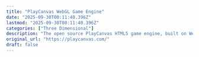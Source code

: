 ```yaml
---
title: "PlayCanvas WebGL Game Engine"
date: "2025-09-30T00:11:40.396Z"
lastmod: "2025-09-30T00:11:40.396Z"
categories: ["Three Dimensional"]
description: "The open source PlayCanvas HTML5 game engine, built on WebGL and glTF, for building games, playable ads, visualizations, VR and AR."
original_url: "https://playcanvas.com/"
draft: false
---
```

